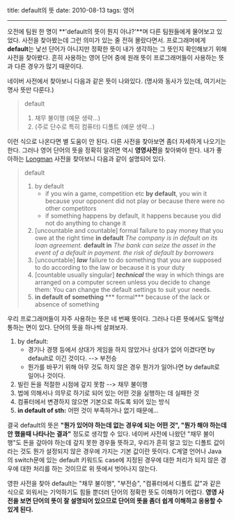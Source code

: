 title: default의 뜻
date: 2010-08-13
tags: 영어

---
오전에 팀원 한 명이 **'default의 뜻이 뭔지 아냐?'**며 다른 팀원들에게 물어보고 있었다. 사전을 찾아봤는데 그런 의미가 있는 줄 전혀 몰랐다면서. 프로그래머에게 **default**는 낯선 단어가 아니지만 정확한 뜻이 내가 생각하는 그 뜻인지 확인해보기 위해 사전을 찾아봤다. 흔히 사용하는 영어 단어 중에 원래 뜻이 프로그래머들이 사용하는 뜻과 다른 경우가 많기 때문이다.
<!--more-->

네이버 사전에서 찾아보니 다음과 같은 뜻이 나와있다. (명사와 동사가 있는데, 여기서는 명사 뜻만 다룬다.)

> default
> 1. 채무 불이행
>    (예문 생략...)
> 2. (주로 단수로 특히 컴퓨터) 디폴트
>    (예문 생략...)

이런 식으로 나온다면 별 도움이 안 된다. 다른 사전을 찾아보면 좀더 자세하게 나오기는 한다. 그러나 영어 단어의 뜻을 정확히 알려면 역시 **영영사전**을 찾아봐야 한다. 내가 좋아하는 [Longman](http://www.ldoceonline.com/) 사전을 찾아보니 다음과 같이 설명되어 있다.

> default
> 1. by default
>    * if you win a game, competition etc **by default**, you win it because your opponent did not play or because there were no other competitors
>    * if something happens by default, it happens because you did not do anything to change it
> 2. [uncountable and countable]	formal	failure to pay money that you owe at the right time
>    **in default**
>    *The company is in default on its loan agreement.*
>    **default in**
>    *The bank can seize the asset in the event of a default in payment.*
>    *the risk of default by borrowers*
> 3. [uncountable] ***law***	failure to do something that you are supposed to do according to the law or because it is your duty
> 4. [countable usually singular] ***technical***	the way in which things are arranged on a computer screen unless you decide to change them:
> You can change the	default settings	to suit your needs.
> 5. **in default of something** ***	formal***	because of the lack or absence of something


우리 프로그래머들이 자주 사용하는 뜻은 네 번째 뜻이다. 그러나 다른 뜻에서도 일맥상통하는 면이 있다. 단어의 뜻을 하나씩 살펴보자.

1. by default:<br>
   * 경기나 경쟁 등에서 상대가 게임을 하지 않았거나 상대가 없어 이겼다면 by default로 이긴 것이다. --> 부전승
   * 뭔가를 바꾸기 위해 아무 것도 하지 않은 경우 뭔가가 일어나면 by default로 일어나 것이다.
2. 빌린 돈을 적절한 시점에 갚지 못함 --> 채무 불이행
3. 법에 의해서나 의무로 하기로 되어 있는 어떤 것을 실행하는 데 실패한 것
4. 컴퓨터에서 변경하지 않으면 기본으로 하도록 되어 있는 방식
5. **in default of sth:** 어떤 것이 부족하거나 없기 때문에...

결국 default의 뜻은 **"뭔가 있어야 하는데 없는 경우에 되는 어떤 것", "뭔가 해야 하는데 안 했을때 나타나는 결과"** 정도로 생각할 수 있다. 네이버 사전에 나왔던 "채무 불이행"도 돈을 갚아야 하는데 갚지 못한 경우들 뜻하고, 우리가 흔히 알고 있는 디폴트 값이라는 것도 뭔가 설정되지 않은 경우에 가지는 기본 값이란 뜻이다. C계열 언어나 Java의 switch문에 있는 default 키워드도 case에 지정된 경우에 대한 처리가 되지 않은 경우에 대한 처리를 하는 것이므로 위 뜻에서 벗어나지 않는다.

영한 사전을 찾아 default는 "채무 불이행", "부전승", "컴퓨터에서 디폴트 값"과 같은 식으로 외워서는 기억하기도 힘들 뿐더러 단어의 정확한 뜻도 이해하기 어렵다. **영영 사전을 보면 단어의 뜻이 잘 설명되어 있으므로 단어의 뜻을 좀더 쉽게 이해하고 응용할 수 있게 된다.**
